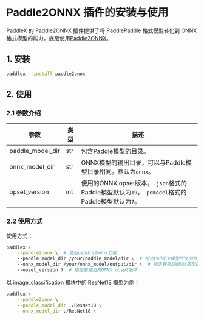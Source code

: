 
# Paddle2ONNX 插件的安装与使用

PaddleX 的 Paddle2ONNX 插件提供了将 PaddlePaddle 格式模型转化到 ONNX 格式模型的能力，底层使用[Paddle2ONNX](https://github.com/PaddlePaddle/Paddle2ONNX)。

## 1. 安装

```bash
paddlex --install paddle2onnx
```

## 2. 使用

### 2.1 参数介绍

<table>
    <thead>
        <tr>
            <th>参数</th>
            <th>类型</th>
            <th>描述</th>
        </tr>
    </thead>
    <tbody>
        <tr>
            <td>paddle_model_dir</td>
            <td>str</td>
            <td>包含Paddle模型的目录。</td>
        </tr>
        <tr>
            <td>onnx_model_dir</td>
            <td>str</td>
            <td>ONNX模型的输出目录，可以与Paddle模型目录相同。默认为<code>onnx</code>。</td>
        </tr>
        <tr>
            <td>opset_version</td>
            <td>int</td>
            <td>使用的ONNX opset版本。<code>.json</code>格式的Paddle模型默认为<code>19</code>，<code>.pdmodel</code>格式的Paddle模型默认为<code>7</code>。</td>
        </tr>
    </tbody>
</table>

### 2.2 使用方式

使用方式：

```bash
paddlex \
    --paddle2onnx \  # 使用paddle2onnx功能
    --paddle_model_dir /your/paddle_model/dir \  # 指定Paddle模型所在的目录
    --onnx_model_dir /your/onnx_model/output/dir \  # 指定转换后ONNX模型的输出目录
    --opset_version 7  # 指定要使用的ONNX opset版本
```

以 image_classification 模块中的 ResNet18 模型为例：

```bash
paddlex \
    --paddle2onnx \
    --paddle_model_dir ./ResNet18 \
    --onnx_model_dir ./ResNet18 \
```
